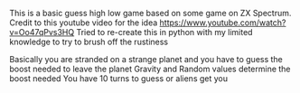 This is a basic guess high low game based on some game on ZX Spectrum. 
Credit to this youtube video for the idea https://www.youtube.com/watch?v=Oo47qPvs3HQ
Tried to re-create this in python with my limited knowledge to try to brush off the rustiness

Basically you are stranded on a strange planet and you have to guess the boost needed to leave the planet
Gravity and Random values determine the boost needed
You have 10 turns to guess or aliens get you 
